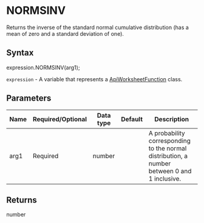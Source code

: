 # NORMSINV

Returns the inverse of the standard normal cumulative distribution (has a mean of zero and a standard deviation of one).

## Syntax

expression.NORMSINV(arg1);

`expression` - A variable that represents a [ApiWorksheetFunction](../ApiWorksheetFunction.md) class.

## Parameters

| **Name** | **Required/Optional** | **Data type** | **Default** | **Description** |
| ------------- | ------------- | ------------- | ------------- | ------------- |
| arg1 | Required | number |  | A probability corresponding to the normal distribution, a number between 0 and 1 inclusive. |

## Returns

number